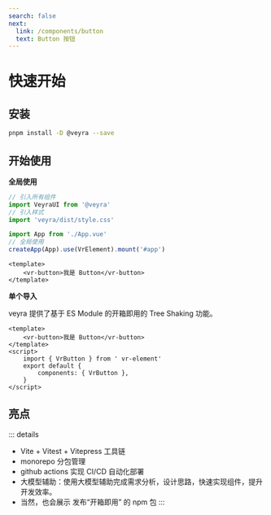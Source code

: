 ```yaml
---
search: false
next:
  link: /components/button
  text: Button 按钮
---
```


# 快速开始

## 安装

```bash
pnpm install -D @veyra --save
```

## 开始使用

**全局使用**

```js
// 引入所有组件
import VeyraUI from '@veyra'
// 引入样式
import 'veyra/dist/style.css'

import App from './App.vue'
// 全局使用
createApp(App).use(VrElement).mount('#app')
```

```vue
<template>
	<vr-button>我是 Button</vr-button>
</template>
```

**单个导入**

veyra 提供了基于 ES Module 的开箱即用的 Tree Shaking 功能。

```vue
<template>
	<vr-button>我是 Button</vr-button>
</template>
<script>
	import { VrButton } from ' vr-element'
	export default {
		components: { VrButton },
	}
</script>
```

## 亮点

::: details

- Vite + Vitest + Vitepress 工具链
- monorepo 分包管理
- github actions 实现 CI/CD 自动化部署
- 大模型辅助：使用大模型辅助完成需求分析，设计思路，快速实现组件，提升开发效率。
- 当然，也会展示 发布“开箱即用” 的 npm 包
  :::

<!-- * 亮点1 🔥：“稀有”，目前上市面没有类似的高级课程，由浅入深的高仿 Element-Plus 完成组件库开发的全流程。
* 亮点2 💧: “专业”，传授大厂前端项目架构设计思想/开发模式/代码规范/流程，不搞小作坊式代码。
* 亮点3 ⛑️: “全”，精选十几个组件，可以涵盖大部分的主流组件的设计思想以及原理，知识覆盖面全。
* 亮点4 📚：“新”，使用目前2023年 Vue3 周边最新 ，最全技术：Vue3.2 + Typescript4， Vite，Vitest， Vitepress，Vue-test-utils2，Rollup, Postcss 一网打尽。
* 亮点5 🎉：“难”，难度逐渐上升，高薪必备敲门砖，包括：Message - Select - Form 这种高难度高复杂组件。
* 亮点6 🌹：单元测试，被常年忽略但是非常重要的内容，简历加分项，使用最新的 Vitest，Vue-test-utils2 完成单元测试。
* 亮点7 📚:  文档生成工具，组件库打包和发布以及其他周边流程应有尽有，提供一揽子解决方案。
* 亮点8 📦: 长期维护以及更新，会根据同学的反馈每年更新几个高频组件。 -->
